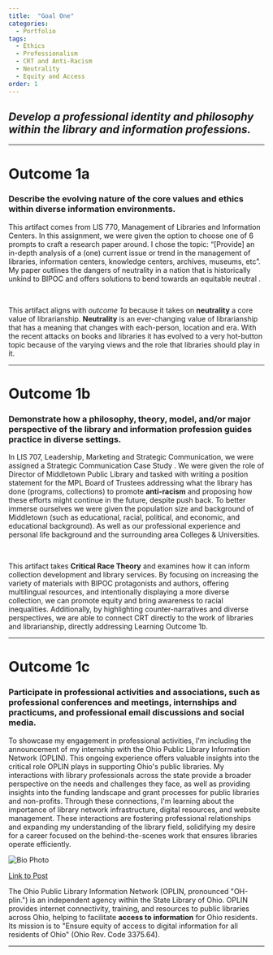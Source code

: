 ```yaml
---
title:  "Goal One"
categories:
  - Portfolio
tags:
  - Ethics
  - Professionalism
  - CRT and Anti-Racism
  - Neutrality
  - Equity and Access
order: 1
---
```

<link href="{{ 'assets/css/dflip.min.css' | absolute_url }}" rel="stylesheet" type="text/css">
<link href="{{ 'assets/css/themify-icons.min.css' | absolute_url }}" rel="stylesheet" type="text/css">

## *Develop a professional identity and philosophy within the library and information professions.*


---
# Outcome 1a
### Describe the evolving nature of the core values and ethics within diverse information environments.
This artifact comes from LIS 770, Management of Libraries and Information Centers. In this assignment, we were given the option to choose one of 6 prompts to craft a research paper around. I chose the topic: “[Provide] an in-depth analysis of a (one) current issue or trend in the management of libraries, information centers, knowledge centers, archives, museums, etc”. My paper outlines the dangers of neutrality in a nation that is historically unkind to BIPOC and offers solutions to bend towards an equitable neutral .

<div class="container">
    <div class="row">
        <div class="col-xs-12">
            <div id="flipbook" class="_df_book" height="500" webgl="true"
                backgroundcolor="#0f477e"
                source="{{ 'assets/pdf/Artifact-1-LIS770.pdf' | absolute_url }}">
            </div>
        </div>
    </div>
</div>  <br>

This artifact aligns with *outcome 1a* because it takes on **neutrality** a core value of librarianship. **Neutrality**  is an ever-changing value of librarianship that has a meaning that changes with each-person, location and era. With the recent attacks on books and libraries it has evolved to a very hot-button topic because of the varying views and the role that libraries should play in it.

---
# Outcome 1b
### Demonstrate how a philosophy, theory, model, and/or major perspective of the library and information profession guides practice in diverse settings.

In LIS 707, Leadership, Marketing and Strategic Communication, we were assigned a Strategic Communication Case Study . We were given the role of Director of Middletown Public Library and tasked with writing a position statement for the MPL Board of Trustees addressing what the library has done (programs, collections) to promote **anti-racism** and proposing how these efforts might continue in the future, despite push back. To better immerse ourselves we were given the population size and background of Middletown (such as educational, racial, political,  and economic, and educational background). As well as our professional experience and personal life background and the surrounding area Colleges & Universities. 
<div class="container">
    <div class="row">
        <div class="col-xs-12">
            <div id="flipbook" class="_df_book" height="500" webgl="true"
                backgroundcolor="#0f477e"
                source="{{ 'assets/pdf/Artifact2-LIS707-CaseStudy1.pdf' | absolute_url }}">
            </div>
        </div>
    </div>
</div>  <br>

This artifact takes **Critical Race Theory** and examines how it can inform collection development and library services. By focusing on increasing the variety of materials with BIPOC protagonists and authors, offering multilingual resources, and intentionally displaying a more diverse collection, we can promote equity and bring awareness to racial inequalities. Additionally, by highlighting counter-narratives and diverse perspectives, we are able to connect CRT directly to the work of libraries and librarianship, directly addressing Learning Outcome 1b.

---
# Outcome 1c
### Participate in professional activities and associations, such as professional conferences and meetings, internships and practicums, and professional email discussions and social media.
 
To showcase my engagement in professional activities, I'm including the announcement of my internship with the Ohio Public Library Information Network (OPLIN). This ongoing experience offers valuable insights into the critical role OPLIN plays in supporting Ohio's public libraries. My interactions with library professionals across the state provide a broader perspective on the needs and challenges they face, as well as providing insights into the funding landscape and grant processes for public libraries and non-profits. Through these connections, I'm learning about the importance of library network infrastructure, digital resources, and website management. These interactions are fostering professional relationships and expanding my understanding of the library field, solidifying my desire for a career focused on the behind-the-scenes work that ensures libraries operate efficiently.
<div class="image-container">
  <img src="https://kalon30.github.io/Portfolio/assets/images/2024-03-15 20.36.58 www.linkedin.com 8e142fd62da7.jpg" alt="Bio Photo" class="left-image">
</div>

[Link to Post](https://www.linkedin.com/feed/update/urn:li:activity:7169374563389100033/)

The Ohio Public Library Information Network (OPLIN, pronounced "OH-plin.") is an independent agency within the State Library of Ohio. OPLIN provides internet connectivity, training, and resources to public libraries across Ohio, helping to facilitate **access to information** for Ohio residents. Its mission is to "Ensure equity of access to digital information for all residents of Ohio" (Ohio Rev. Code 3375.64). 

---

<!-- IMPORT FLIPBOOK JAVASCRIPT (jQuery & Main Flipbook JS) -->
<!-- These lines must be added to the bottom of the .md file -->
<script src="{{ 'assets/js/libs/jquery.min.js' | absolute_url }}" type="text/javascript"></script>
<script src="{{ 'assets/js/dflip.min.js' | absolute_url }}" type="text/javascript"></script>

